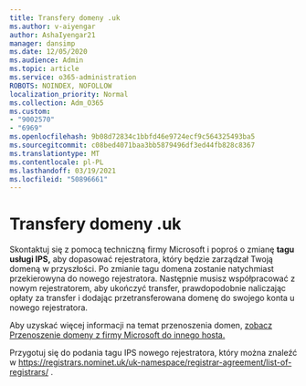 ```yaml
---
title: Transfery domeny .uk
ms.author: v-aiyengar
author: AshaIyengar21
manager: dansimp
ms.date: 12/05/2020
ms.audience: Admin
ms.topic: article
ms.service: o365-administration
ROBOTS: NOINDEX, NOFOLLOW
localization_priority: Normal
ms.collection: Adm_O365
ms.custom:
- "9002570"
- "6969"
ms.openlocfilehash: 9b08d72834c1bbfd46e9724ecf9c564325493ba5
ms.sourcegitcommit: c08bed4071baa3bb5879496df3ed44fb828c8367
ms.translationtype: MT
ms.contentlocale: pl-PL
ms.lasthandoff: 03/19/2021
ms.locfileid: "50896661"
---
```

# <a name="uk-domain-transfers"></a>Transfery domeny .uk

Skontaktuj się z pomocą techniczną firmy Microsoft i poproś o zmianę **tagu usługi IPS,** aby dopasować rejestratora, który będzie zarządzał Twoją domeną w przyszłości. Po zmianie tagu domena zostanie natychmiast przekierowyna do nowego rejestratora. Następnie musisz współpracować z nowym rejestratorem, aby ukończyć transfer, prawdopodobnie naliczając opłaty za transfer i dodając przetransferowana domenę do swojego konta u nowego rejestratora.

Aby uzyskać więcej informacji na temat przenoszenia domen, [zobacz Przenoszenie domeny z firmy Microsoft do innego hosta.](https://docs.microsoft.com/microsoft-365/admin/get-help-with-domains/transfer-a-domain-from-microsoft-to-another-host?view=o365-worldwide)

Przygotuj się do podania tagu IPS nowego rejestratora, który można znaleźć w https://registrars.nominet.uk/uk-namespace/registrar-agreement/list-of-registrars/ .
